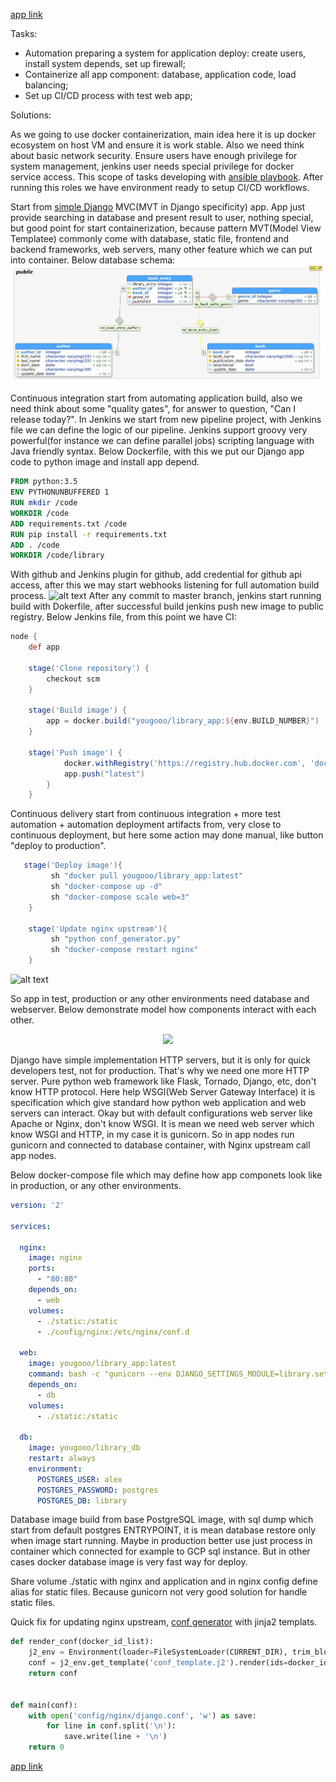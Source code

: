 [app link](http://35.198.91.243/)

Tasks:
- Automation preparing a system for  application deploy: create users,  install system depends, set up firewall; 
- Containerize all app component: database, application code, load balancing; 
- Set up CI/CD process with test web app; 

Solutions:

As we going to use docker containerization, main idea here it is up docker ecosystem on host VM and ensure it is work stable.
Also we need think about basic network security. Ensure users have enough privilege for system management, jenkins user
needs special privilege for docker service access. This scope of tasks developing with [ansible playbook](https://github.com/yougooo/ansible). After running this roles we have environment ready to setup CI/CD workflows. 

Start from [simple Django](https://github.com/yougooo/app_deploy/tree/master/library/books_storage) MVC(MVT in Django specificity) app. App just provide searching  in database and present result to user, nothing special, but good point for start containerization, because pattern MVT(Model View Templatee) commonly come with database, static file, frontend and backend frameworks, web servers, many other feature which we can put into container. Below database schema:    
![alt text](https://github.com/yougooo/epam_training/blob/master/Python/final_project/database/database_schema.png)

Continuous integration start from automating application build, also we need think about some "quality gates", for answer to question, "Can I release today?". In Jenkins we start from new pipeline project, with Jenkins file we can define the logic of our pipeline. Jenkins support groovy very powerful(for instance we can define parallel jobs) scripting language with Java friendly syntax. Below Dockerfile, with this we put our Django app code to python image and install app depend. 

```DOCKERFILE
FROM python:3.5
ENV PYTHONUNBUFFERED 1  
RUN mkdir /code
WORKDIR /code
ADD requirements.txt /code
RUN pip install -r requirements.txt
ADD . /code
WORKDIR /code/library
```

With github and Jenkins plugin for github, add credential for github api access, after this we may start webhooks listening for full automation build process.
![alt text](http://makescreen.ru/i/dc4c066dd6f284e60a6bdd187181cf.png)
After any commit to master branch, jenkins start running build with Dokerfile, after successful build jenkins push new image to public registry. Below Jenkins file, from this point we have CI: 

```groovy
node {
    def app
    
    stage('Clone repository') {
        checkout scm
    }

    stage('Build image') {
        app = docker.build("yougooo/library_app:${env.BUILD_NUMBER}")
    }

    stage('Push image') {
            docker.withRegistry('https://registry.hub.docker.com', 'docker-credentials') {
            app.push("latest")
        }
    }
```

Continuous delivery start from continuous integration + more test automation + automation deployment artifacts from, very close to continuous deployment, but here some action may done manual, like button "deploy to production". 

```groovy
   stage('Deploy image'){
         sh "docker pull yougooo/library_app:latest"
         sh "docker-compose up -d"
         sh "docker-compose scale web=3"
    }

    stage('Update nginx upstream'){
         sh "python conf_generator.py"
         sh "docker-compose restart nginx"
    }
```
![alt text](http://makescreen.ru/i/5aa899e4ce9e3c273ff34ad18ee055.png)

So app in test, production or any other environments need database and webserver. Below demonstrate model how components interact with each other. 
<p align="center"><img src =http://makescreen.ru/i/ebc3a8e4b84139b3d924977481dcfb.png /></p>

Django have simple implementation HTTP servers, but it is only for quick developers test, not for production. That's why we need one more HTTP server. Pure python web framework like Flask, Tornado, Django, etc, don't know HTTP protocol. Here help WSGI(Web Server Gateway Interface) it is specification which give standard how python web application and web servers can interact. Okay but with default configurations web server like Apache or Nginx, don't know WSGI. It is mean we need web server which know WSGI and HTTP, in my case it is gunicorn. So in app nodes run gunicorn and connected to database container, with Nginx upstream call app nodes. 

Below docker-compose file which may define how app componets look like in production, or any other environments.

```yml
version: '2'  

services:  
  
  nginx:
    image: nginx
    ports:
      - "80:80"
    depends_on:
      - web
    volumes:
      - ./static:/static
      - ./config/nginx:/etc/nginx/conf.d

  web:
    image: yougooo/library_app:latest 
    command: bash -c "gunicorn --env DJANGO_SETTINGS_MODULE=library.settings.local library.wsgi -b 0.0.0.0:8000"
    depends_on:
      - db
    volumes:
      - ./static:/static

  db:
    image: yougooo/library_db
    restart: always
    environment:
      POSTGRES_USER: alex
      POSTGRES_PASSWORD: postgres
      POSTGRES_DB: library
```
Database image build from base PostgreSQL image, with sql dump which start from default postgres ENTRYPOINT, it is mean database restore only when image start running. Maybe in production better use just process in container which connected for example to GCP sql instance. But in other cases docker database image is very fast way for deploy. 

Share volume ./static with nginx and application and in nginx config define alias for static files. Because gunicorn not very good solution for handle static files.

Quick fix for updating nginx upstream, [conf generator](https://github.com/yougooo/app_deploy/blob/master/conf_generator.py) with jinja2 templats.   

```python
def render_conf(docker_id_list):
    j2_env = Environment(loader=FileSystemLoader(CURRENT_DIR), trim_blocks=True)
    conf = j2_env.get_template('conf_template.j2').render(ids=docker_id_list)
    return conf


def main(conf):
    with open('config/nginx/django.conf', 'w') as save:
        for line in conf.split('\n'):
            save.write(line + '\n')
    return 0
```

[app link](http://35.198.91.243/)


